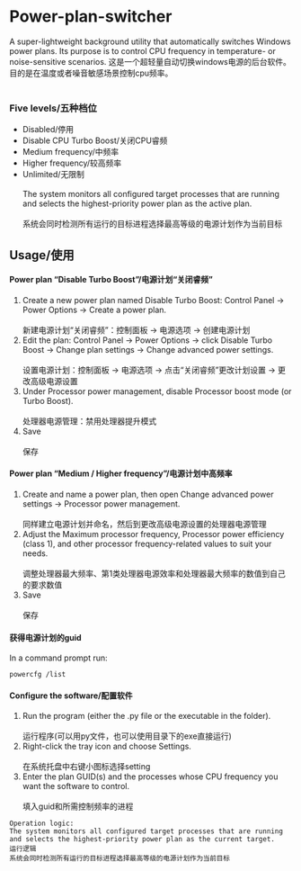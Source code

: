 # Power-plan-switcher
A super-lightweight background utility that automatically switches Windows power plans. Its purpose is to control CPU frequency in temperature- or noise-sensitive scenarios.
这是一个超轻量自动切换windows电源的后台软件。目的是在温度或者噪音敏感场景控制cpu频率。<br></br>
### Five levels/五种档位
- Disabled/停用
- Disable CPU Turbo Boost/关闭CPU睿频
- Medium frequency/中频率
- Higher frequency/较高频率
- Unlimited/无限制 <br></br>
The system monitors all configured target processes that are running and selects the highest-priority power plan as the active plan.<br></br>
系统会同时检测所有运行的目标进程选择最高等级的电源计划作为当前目标

## Usage/使用
#### Power plan “Disable Turbo Boost”/电源计划“关闭睿频”
1. Create a new power plan named Disable Turbo Boost: Control Panel → Power Options → Create a power plan.<br></br>新建电源计划“关闭睿频”：控制面板 → 电源选项 → 创建电源计划
2. Edit the plan: Control Panel → Power Options → click Disable Turbo Boost → Change plan settings → Change advanced power settings.<br></br>设置电源计划：控制面板 → 电源选项 → 点击“关闭睿频”更改计划设置 → 更改高级电源设置
3. Under Processor power management, disable Processor boost mode (or Turbo Boost).<br></br>处理器电源管理：禁用处理器提升模式
4. Save<br></br>保存

#### Power plan “Medium / Higher frequency”/电源计划中高频率
1. Create and name a power plan, then open Change advanced power settings → Processor power management.<br></br>同样建立电源计划并命名，然后到更改高级电源设置的处理器电源管理
2. Adjust the Maximum processor frequency, Processor power efficiency (class 1), and other processor frequency-related values to suit your needs.<br></br>调整处理器最大频率、第1类处理器电源效率和处理器最大频率的数值到自己的要求数值
3. Save<br></br>保存

#### 获得电源计划的guid
In a command prompt run:
```
powercfg /list
```

#### Configure the software/配置软件
1. Run the program (either the .py file or the executable in the folder).<br></br>运行程序(可以用py文件，也可以使用目录下的exe直接运行)
2. Right-click the tray icon and choose Settings.<br></br>在系统托盘中右键小图标选择setting
3. Enter the plan GUID(s) and the processes whose CPU frequency you want the software to control.<br></br>填入guid和所需控制频率的进程
```
Operation logic:
The system monitors all configured target processes that are running and selects the highest-priority power plan as the current target.
运行逻辑
系统会同时检测所有运行的目标进程选择最高等级的电源计划作为当前目标
```
